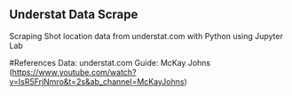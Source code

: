 ## Understat Data Scrape
Scraping Shot location data from understat.com with Python using Jupyter Lab

#References
Data: understat.com
Guide: McKay Johns (https://www.youtube.com/watch?v=IsR5FrjNmro&t=2s&ab_channel=McKayJohns)
